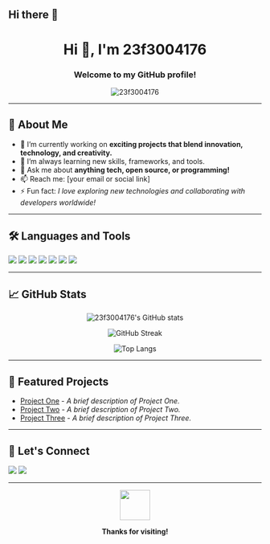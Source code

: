 ## Hi there 👋

<!--
Hi there, I'm 23f3004176 👋
-->

<h1 align="center">Hi 👋, I'm 23f3004176</h1>
<h3 align="center">Welcome to my GitHub profile!</h3>

<p align="center">
  <img src="https://komarev.com/ghpvc/?username=23f3004176&label=Profile%20views&color=0e75b6&style=flat" alt="23f3004176" />
</p>

---

## 🚀 About Me

- 🔭 I’m currently working on **exciting projects that blend innovation, technology, and creativity.**
- 🌱 I’m always learning new skills, frameworks, and tools.
- 💬 Ask me about **anything tech, open source, or programming!**
- 📫 Reach me: [your email or social link]
- ⚡ Fun fact: *I love exploring new technologies and collaborating with developers worldwide!*

---

## 🛠️ Languages and Tools

<p align="left">
  <img src="https://img.shields.io/badge/-Python-3776AB?style=flat&logo=python&logoColor=white" />
  <img src="https://img.shields.io/badge/-JavaScript-F7DF1E?style=flat&logo=javascript&logoColor=black" />
  <img src="https://img.shields.io/badge/-TypeScript-3178C6?style=flat&logo=typescript&logoColor=white" />
  <img src="https://img.shields.io/badge/-React-61DAFB?style=flat&logo=react&logoColor=black" />
  <img src="https://img.shields.io/badge/-Node.js-339933?style=flat&logo=nodedotjs&logoColor=white" />
  <img src="https://img.shields.io/badge/-Docker-2496ED?style=flat&logo=docker&logoColor=white" />
  <img src="https://img.shields.io/badge/-Git-F05032?style=flat&logo=git&logoColor=white" />
  <!-- Add or remove badges as needed -->
</p>

---

## 📈 GitHub Stats

<p align="center">
  <img src="https://github-readme-stats.vercel.app/api?username=23f3004176&show_icons=true&theme=github_dark" alt="23f3004176's GitHub stats" />
</p>
<p align="center">
  <img src="https://github-readme-streak-stats.herokuapp.com?user=23f3004176&theme=github-dark&date_format=M%20j%5B%2C%20Y%5D" alt="GitHub Streak" />
</p>
<p align="center">
  <img src="https://github-readme-stats.vercel.app/api/top-langs/?username=23f3004176&layout=compact&theme=github_dark" alt="Top Langs" />
</p>

---

## 🌟 Featured Projects

<!-- Pin your best projects here -->
- [Project One](https://github.com/23f3004176/project-one) - *A brief description of Project One.*
- [Project Two](https://github.com/23f3004176/project-two) - *A brief description of Project Two.*
- [Project Three](https://github.com/23f3004176/project-three) - *A brief description of Project Three.*

---

## 🤝 Let's Connect

<p align="left">
  <a href="https://linkedin.com/in/YOUR-LINKEDIN" target="blank"><img src="https://img.shields.io/badge/-LinkedIn-0077B5?style=flat&logo=linkedin&logoColor=white" /></a>
  <a href="mailto:your@email.com"><img src="https://img.shields.io/badge/-Email-D14836?style=flat&logo=gmail&logoColor=white" /></a>
  <!-- Add more social badges as needed -->
</p>

---

<p align="center">
  <img src="https://github.com/23f3004176/23f3004176/raw/main/wave.gif" width="60px"/>
</p>
<p align="center">
  <b>Thanks for visiting!</b>
</p><!--
**23f3004176/23f3004176** is a ✨ _special_ ✨ repository because its `README.md` (this file) appears on your GitHub profile.

Here are some ideas to get you started:

- 🔭 I’m currently working on ...
- 🌱 I’m currently learning ...
- 👯 I’m looking to collaborate on ...
- 🤔 I’m looking for help with ...
- 💬 Ask me about ...
- 📫 How to reach me: ...
- 😄 Pronouns: ...
- ⚡ Fun fact: ...
-->
